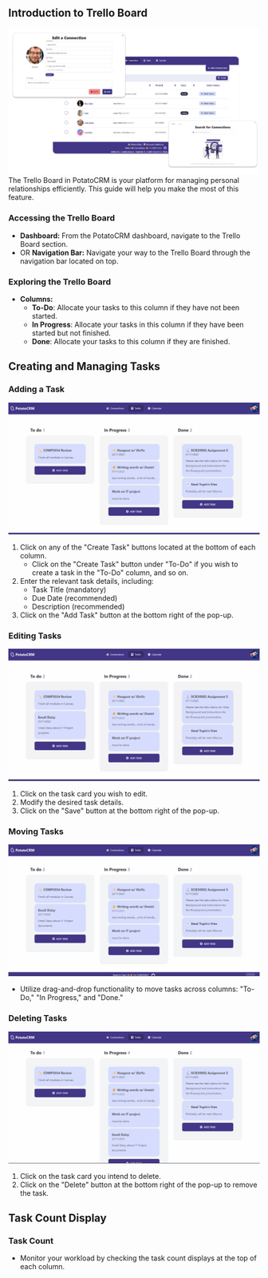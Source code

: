 ## Introduction to Trello Board
![](/readme-images/Trello.png)
The Trello Board in PotatoCRM is your platform for managing personal relationships efficiently. This guide will help you make the most of this feature.

### Accessing the Trello Board
- **Dashboard:** From the PotatoCRM dashboard, navigate to the Trello Board section.
- OR **Navigation Bar:** Navigate your way to the Trello Board through the navigation bar located on top.

### Exploring the Trello Board
- **Columns:**
   - **To-Do**: Allocate your tasks to this column if they have not been started.
   - **In Progress**: Allocate your tasks in this column if they have been started but not finished.
   - **Done**: Allocate your tasks to this column if they are finished.

## Creating and Managing Tasks

### Adding a Task
![](readme-images/adding_task.gif)
1. Click on any of the "Create Task" buttons located at the bottom of each column.
   - Click on the "Create Task" button under "To-Do" if you wish to create a task in the "To-Do" column, and so on.
3. Enter the relevant task details, including:
   - Task Title (mandatory)
   - Due Date (recommended)
   - Description (recommended)
4. Click on the "Add Task" button at the bottom right of the pop-up.

### Editing Tasks
![](readme-images/editing_task.gif)
1. Click on the task card you wish to edit.
2. Modify the desired task details.
3. Click on the "Save" button at the bottom right of the pop-up.

### Moving Tasks
![](readme-images/moving_task.gif)
- Utilize drag-and-drop functionality to move tasks across columns: "To-Do," "In Progress," and "Done."

### Deleting Tasks
![DeleteTaskGif](readme-images/delete_task.gif)
1. Click on the task card you intend to delete.
2. Click on the "Delete" button at the bottom right of the pop-up to remove the task.

## Task Count Display

### Task Count
- Monitor your workload by checking the task count displays at the top of each column.



